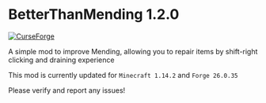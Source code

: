 BetterThanMending 1.2.0
=========
[![ CurseForge](http://cf.way2muchnoise.eu/264738.svg)](https://minecraft.curseforge.com/projects/better-than-mending)

A simple mod to improve Mending, allowing you to repair items by shift-right clicking and draining experience

This mod is currently updated for `Minecraft 1.14.2` and `Forge 26.0.35`

Please verify and report any issues!
